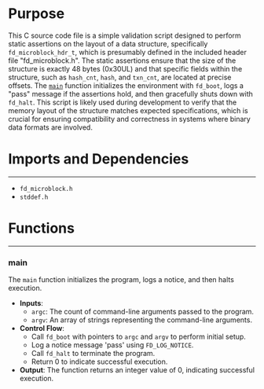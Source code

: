 # Purpose
This C source code file is a simple validation script designed to perform static assertions on the layout of a data structure, specifically `fd_microblock_hdr_t`, which is presumably defined in the included header file "fd_microblock.h". The static assertions ensure that the size of the structure is exactly 48 bytes (0x30UL) and that specific fields within the structure, such as `hash_cnt`, `hash`, and `txn_cnt`, are located at precise offsets. The [`main`](#main) function initializes the environment with `fd_boot`, logs a "pass" message if the assertions hold, and then gracefully shuts down with `fd_halt`. This script is likely used during development to verify that the memory layout of the structure matches expected specifications, which is crucial for ensuring compatibility and correctness in systems where binary data formats are involved.
# Imports and Dependencies

---
- `fd_microblock.h`
- `stddef.h`


# Functions

---
### main<!-- {{#callable:main}} -->
The `main` function initializes the program, logs a notice, and then halts execution.
- **Inputs**:
    - `argc`: The count of command-line arguments passed to the program.
    - `argv`: An array of strings representing the command-line arguments.
- **Control Flow**:
    - Call `fd_boot` with pointers to `argc` and `argv` to perform initial setup.
    - Log a notice message 'pass' using `FD_LOG_NOTICE`.
    - Call `fd_halt` to terminate the program.
    - Return 0 to indicate successful execution.
- **Output**: The function returns an integer value of 0, indicating successful execution.


